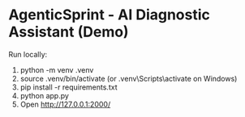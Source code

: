 # AgenticSprint - AI Diagnostic Assistant (Demo)

Run locally:
1. python -m venv .venv
2. source .venv/bin/activate  (or .venv\Scripts\activate on Windows)
3. pip install -r requirements.txt
4. python app.py
5. Open http://127.0.0.1:2000/

